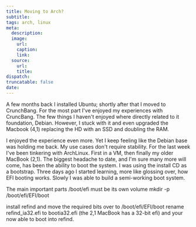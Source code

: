 ```yaml
---
title: Moving to Arch?
subtitle:
tags: arch, linux
meta:
  description:
  image:
    url:
    caption:
    link:
  source:
    url:
    title:
dispatch:
truncatable: false
date:
---
```

A few months back I installed Ubuntu; shortly after that I moved to CrunchBang. For the most part I've enjoyed my experiences with CruncBang. The few things I haven't enjoyed where directly related to it foundation, Debian. However, I stuck with it and even upgraded the Macbook (4,1) replacing the HD with an SSD and doubling the RAM.

I enjoyed the experience even more. Yet I keep feeling like the Debian base was holding me back. My use cases don't require stability. For the last week I've been tinkering with ArchLinux. First in a VM, then finally my older MacBook (2,1). The biggest headache to date, and I'm sure many more will come, has been the ability to boot the system. I was using the install CD as a bootstrap. Three days ago I started learning, more like glossing over, how EFI booting works. Slowly I was able to build a semi-working boot system.

The main important parts /boot/efi must be its own volume
mkdir -p /boot/efi/EFI/boot

install refind and move the required bits over to /boot/efi/EFI/boot rename refind_ia32.efi to bootia32.efi (the 2,1 MacBook has a 32-bit efi) and your now able to boot into refind.
